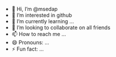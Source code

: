 - 👋 Hi, I’m @msedap
- 👀 I’m interested in github
- 🌱 I’m currently learning ...
- 💞️ I’m looking to collaborate on all friends
- 📫 How to reach me ...
- 😄 Pronouns: ...
- ⚡ Fun fact: ...

<!---
msedap/msedap is a ✨ special ✨ repository because its `README.md` (this file) appears on your GitHub profile.
You can click the Preview link to take a look at your changes.
--->
